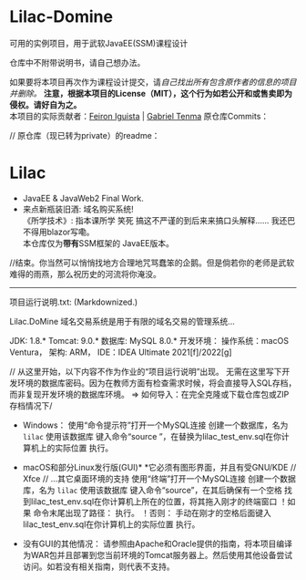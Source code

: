 # Lilac-Domine
可用的实例项目，用于武软JavaEE(SSM)课程设计

仓库中不附带说明书，请自己想办法。

如果要将本项目再次作为课程设计提交，请*自己找出所有包含原作者的信息的项目并删除。* **注意，根据本项目的License（MIT），这个行为如若公开和或售卖即为侵权。请好自为之。**
<br>本项目的实际贡献者：<a href="https://github.com/fr1g">Feiron Iguista</a> | <a href="https://github.com/GabrielxDuO">Gabriel Tenma</a>
原仓库Commits：

// 原仓库（现已转为private）的readme：

# Lilac
- JavaEE & JavaWeb2 Final Work.
- 来点新瓶装旧酒: 域名购买系统!<br>
《所学技术》: 指本课所学 笑死 搞这不严谨的到后来来搞口头解释......
我还巴不得用blazor写嘞。
<br>本仓库仅为**带有**SSM框架的 JavaEE版本。<br>

//结束。你当然可以悄悄找地方合理地咒骂蠢笨的企鹅。但是倘若你的老师是武软难得的雨燕，那么祝历史的河流将你淹没。

<hr/>

项目运行说明.txt: (Markdownized.)

Lilac.DoMine 域名交易系统是用于有限的域名交易的管理系统...

JDK: 1.8.*
Tomcat: 9.0.*
数据库: MySQL 8.0.* 
开发环境：
	操作系统：macOS Ventura，
	架构: ARM，
	IDE：IDEA Ultimate 2021[f]/2022[g]

// 从这里开始，以下内容不作为作业的“项目运行说明”出现。
无需在这里写下开发环境的数据库密码。因为在教师方面有检查需求时候，将会直接导入SQL存档，而非复现开发环境的数据库环境。
=> 如何导入：在完全克隆或下载仓库包或ZIP存档情况下/

 - Windows：
	使用“命令提示符”打开一个MySQL连接
	创建一个数据库，名为 `lilac`
	使用该数据库
	键入命令“source <path>”，在<path>替换为lilac_test_env.sql在你计算机上的实际位置
	执行。

 - macOS和部分Linux发行版(GUI)*
	*它必须有图形界面，并且有受GNU/KDE // Xfce // ...其它桌面环境的支持
	使用“终端”打开一个MySQL连接
	创建一个数据库，名为 `lilac`
	使用该数据库
	键入命令“source”，在其后确保有一个空格
	找到lilac_test_env.sql在你计算机上所在的位置，将其拖入刚才的终端窗口
	！如果     命令末尾出现了路径：
		执行。
	！否则：
		手动在刚才的空格后面键入lilac_test_env.sql在你计算机上的实际位置
		执行。

 - 没有GUI的其他情况：
	请参照由Apache和Oracle提供的指南，将本项目编译为WAR包并且部署到您当前环境的Tomcat服务器上。然后使用其他设备尝试访问。如若没有相关指南，则代表不支持。
